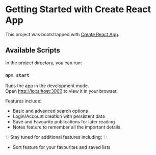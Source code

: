 # Getting Started with Create React App

This project was bootstrapped with [Create React App](https://github.com/facebook/create-react-app).

## Available Scripts

In the project directory, you can run:

### `npm start`

Runs the app in the development mode.\
Open [http://localhost:3000](http://localhost:3000) to view it in your browser.

Features include: 
- Basic and advanced search options
- Login/Account creation with persistent data
- Save and Favourite publications for later reading
- Notes feature to remember all the important details 

✨ Stay tuned for additional features including: ✨
- Sort feature for your favourites and saved lists

